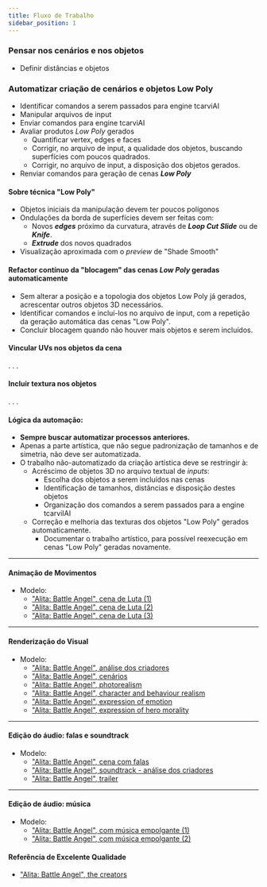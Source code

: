 ```yaml
---
title: Fluxo de Trabalho
sidebar_position: 1
---
```


### Pensar nos cenários e nos objetos
- Definir distâncias e objetos

### Automatizar criação de cenários e objetos Low Poly
- Identificar comandos a serem passados para engine tcarviAI
- Manipular arquivos de input
- Enviar comandos para engine tcarviAI
- Avaliar produtos *Low Poly* gerados
    - Quantificar vertex, edges e faces
    - Corrigir, no arquivo de input, a qualidade dos objetos, buscando superfícies com poucos quadrados.
    - Corrigir, no arquivo de input, a disposição dos objetos gerados.
- Renviar comandos para geração de cenas ***Low Poly***

#### Sobre técnica "Low Poly"
- Objetos iniciais da manipulação devem ter poucos polígonos
- Ondulações da borda de superfícies devem ser feitas com:
    - Novos ***edges*** próximo da curvatura, através de ***Loop Cut Slide*** ou de ***Knife***.
    - ***Extrude*** dos novos quadrados
- Visualização aproximada com o *preview* de "Shade Smooth"

#### Refactor contínuo da "blocagem" das cenas ***Low Poly*** geradas automaticamente
- Sem alterar a posição e a topologia dos objetos Low Poly já gerados, acrescentar outros objetos 3D necessários.
- Identificar comandos e incluí-los no arquivo de input, com a repetição da geração automática das cenas "Low Poly".
- Concluir blocagem quando não houver mais objetos e serem incluídos.

#### Vincular UVs nos objetos da cena
. . .

#### Incluir textura nos objetos
. . .

#### Lógica da automação:
- **Sempre buscar automatizar processos anteriores.**
- Apenas a parte artística, que não segue padronização de tamanhos e de simetria, não deve ser automatizada.
- O trabalho não-automatizado da criação artística deve se restringir à:
    - Acréscimo de objetos 3D no arquivo textual de *inputs*:
        - Escolha dos objetos a serem incluídos nas cenas
        - Identificação de tamanhos, distâncias e disposição destes objetos
        - Organização dos comandos a serem passados para a engine tcarviIAI
    - Correção e melhoria das texturas dos objetos "Low Poly" gerados automaticamente.
        - Documentar o trabalho artístico, para possível reexecução em cenas "Low Poly" geradas novamente.

---

#### Animação de Movimentos 
- Modelo:
    - ["Alita: Battle Angel", cena de Luta (1)](https://www.youtube.com/watch?v=Um8i-glXSzY&list=PLHZr_2UlXu7DQGrSztRSCzNEYpk6Nso4f&index=34&t=10s)
    - ["Alita: Battle Angel", cena de Luta (2)](https://www.youtube.com/watch?v=G95jgdwyq_Q&list=PLHZr_2UlXu7DQGrSztRSCzNEYpk6Nso4f&index=35)
    - ["Alita: Battle Angel", cena de Luta (3)](https://www.youtube.com/watch?v=Q0mNooEcpk0&list=PLHZr_2UlXu7DQGrSztRSCzNEYpk6Nso4f&index=36)

---

#### Renderização do Visual
- Modelo:
    - ["Alita: Battle Angel", análise dos criadores](https://www.youtube.com/watch?v=J1SO6tOBA8Y&list=PLfPBohF1uFwrLlEa2PG097NzK9Om0ywft&index=12)
    - ["Alita: Battle Angel", cenários](https://www.youtube.com/watch?v=U3D2vmWD88w&list=PLfPBohF1uFwrLlEa2PG097NzK9Om0ywft&index=8)
    - ["Alita: Battle Angel", photorealism](https://www.youtube.com/watch?v=hOMuRopLgxg&list=PLfPBohF1uFwrLlEa2PG097NzK9Om0ywft&index=15)
    - ["Alita: Battle Angel", character and behaviour realism](https://www.youtube.com/watch?v=e3xdGx7Xa4w&list=PLfPBohF1uFwrLlEa2PG097NzK9Om0ywft&index=22)
    - ["Alita: Battle Angel", expression of emotion](https://www.youtube.com/watch?v=1AKW2aNSRs8&list=PLfPBohF1uFwrLlEa2PG097NzK9Om0ywft&index=13)
    - ["Alita: Battle Angel", expression of hero morality](https://www.youtube.com/watch?v=6PPTM1zRTy4&list=PLfPBohF1uFwrLlEa2PG097NzK9Om0ywft&index=21)

---

#### Edição do áudio: falas e soundtrack
- Modelo:
    - ["Alita: Battle Angel", cena com falas](https://www.youtube.com/watch?v=hZi3Jx2EZFU&list=PLfPBohF1uFwrLlEa2PG097NzK9Om0ywft&index=17)
    - ["Alita: Battle Angel", soundtrack - análise dos criadores](https://www.youtube.com/watch?v=5yBV0Fjtma8&list=PLfPBohF1uFwrLlEa2PG097NzK9Om0ywft&index=10)
    - ["Alita: Battle Angel", trailer](https://www.youtube.com/watch?v=w7pYhpJaJW8&list=PLfPBohF1uFwrLlEa2PG097NzK9Om0ywft&index=24)

---

#### Edição de áudio: música
- Modelo:
    - ["Alita: Battle Angel", com música empolgante (1)](https://www.youtube.com/watch?v=l264SGk15O0&list=PLHZr_2UlXu7DQGrSztRSCzNEYpk6Nso4f&index=37)
    - ["Alita: Battle Angel", com música empolgante (2)](https://www.youtube.com/watch?v=ZKkzEBtIoH8&list=PLHZr_2UlXu7DQGrSztRSCzNEYpk6Nso4f&index=38)

#### Referência de Excelente Qualidade
- ["Alita: Battle Angel", the creators](https://www.youtube.com/watch?v=pYwjokFLKx4&list=PLfPBohF1uFwrLlEa2PG097NzK9Om0ywft&index=26)
